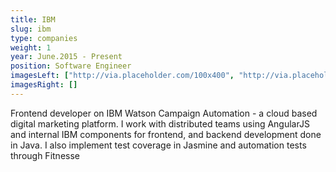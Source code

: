 ```yaml
---
title: IBM
slug: ibm
type: companies
weight: 1
year: June.2015 - Present
position: Software Engineer
imagesLeft: ["http://via.placeholder.com/100x400", "http://via.placeholder.com/200x400"]
imagesRight: []
---
```


Frontend developer on IBM Watson Campaign Automation - a cloud based digital marketing platform. I work with distributed teams using AngularJS and internal IBM components for frontend, and backend development done in Java. I also implement test coverage in Jasmine and automation tests through Fitnesse